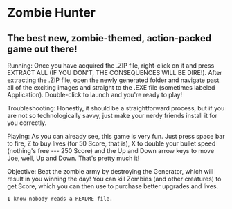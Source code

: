 # Zombie Hunter


## The best new, zombie-themed, action-packed game out there!

Running:
Once you have acquired the .ZIP file, right-click on it and press EXTRACT ALL (IF YOU DON'T, THE CONSEQUENCES WILL BE DIRE!).
After extracting the .ZIP file, open the newly generated folder and navigate past all of the exciting images and straight to the
.EXE file (sometimes labeled Application). Double-click to launch and you're ready to play!

Troubleshooting:
Honestly, it should be a straightforward process, but if you are not so technologically savvy, just make your nerdy friends
install it for you correctly. 

Playing:
As you can already see, this game is very fun. 
Just press space bar to fire, Z to buy lives (for 50 Score, that is), X to double your bullet speed (nothing's free --- 250 Score)
and the Up and Down arrow keys to move Joe, well, Up and Down. That's pretty much it!

Objective:
Beat the zombie army by destroying the Generator, which will result in you winning the day! You can kill Zombies (and other
creatures) to get Score, which you can then use to purchase better upgrades and lives. 

```
I know nobody reads a README file. 
```
